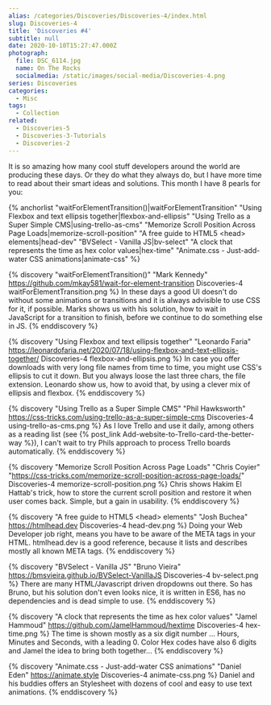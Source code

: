 ```yaml
---
alias: /categories/Discoveries/Discoveries-4/index.html
slug: Discoveries-4
title: 'Discoveries #4'
subtitle: null
date: 2020-10-10T15:27:47.000Z
photograph:
  file: DSC_6114.jpg
  name: On The Rocks
  socialmedia: /static/images/social-media/Discoveries-4.png
series: Discoveries
categories:
  - Misc
tags:
  - Collection
related:
  - Discoveries-5
  - Discoveries-3-Tutorials
  - Discoveries-2
---
```

It is so amazing how many cool stuff developers around the world are producing these days. Or they do what they always do, but I have more time to read about their smart ideas and solutions. This month I have 8 pearls for you:

{% anchorlist 
  "waitForElementTransition()|waitForElementTransition" 
  "Using Flexbox and text ellipsis together|flexbox-and-ellipsis" 
  "Using Trello as a Super Simple CMS|using-trello-as-cms" 
  "Memorize Scroll Position Across Page Loads|memorize-scroll-position" 
  "A free guide to HTML5 &lt;head&gt; elements|head-dev" 
  "BVSelect - Vanilla JS|bv-select" 
  "A clock that represents the time as hex color values|hex-time" 
  "Animate.css - Just-add-water CSS animations|animate-css"
%}
<!-- more -->

{% discovery "waitForElementTransition()" "Mark Kennedy" https://github.com/mkay581/wait-for-element-transition Discoveries-4 waitForElementTransition.png %}
  In these days a good UI doesn't do without some animations or transitions and it is always advisible to use CSS for it, if possible. Marks shows us with his solution, how to wait in JavaScript for a transition to finish, before we continue to do something else in JS.
{% enddiscovery %}

{% discovery "Using Flexbox and text ellipsis together" "Leonardo Faria" https://leonardofaria.net/2020/07/18/using-flexbox-and-text-ellipsis-together/ Discoveries-4 flexbox-and-ellipsis.png %}
  In case you offer downloads with very long file names from time to time, you might use CSS's ellipsis to cut it down. But you always loose the last three chars, the file extension. Leonardo show us, how to avoid that, by using a clever mix of ellipsis and flexbox.
{% enddiscovery %}

{% discovery "Using Trello as a Super Simple CMS" "Phil Hawksworth" https://css-tricks.com/using-trello-as-a-super-simple-cms Discoveries-4 using-trello-as-cms.png %}
  As I love Trello and use it daily, among others as a reading list (see {% post_link Add-website-to-Trello-card-the-better-way %}), I can't wait to try Phils approach to process Trello boards automatically.
{% enddiscovery %}

{% discovery "Memorize Scroll Position Across Page Loads" "Chris Coyier" "https://css-tricks.com/memorize-scroll-position-across-page-loads/" Discoveries-4 memorize-scroll-position.png %}
  Chris shows Hakim El Hattab's trick, how to store the current scroll position and restore it when user comes back. Simple, but a gain in usability.
{% enddiscovery %}

{% discovery "A free guide to HTML5 &lt;head&gt; elements" "Josh Buchea" https://htmlhead.dev Discoveries-4 head-dev.png %}
  Doing your Web Developer job right, means you have to be aware of the META tags in your HTML. htmlhead.dev is a good reference, because it lists and describes mostly all known META tags.
{% enddiscovery %}

{% discovery "BVSelect - Vanilla JS" "Bruno Vieira" https://bmsvieira.github.io/BVSelect-VanillaJS Discoveries-4 bv-select.png %}
  There are many HTML/Javascript driven dropdowns out there. So has Bruno, but his solution don't even looks nice, it is written in ES6, has no dependencies and is dead simple to use.
{% enddiscovery %}

{% discovery "A clock that represents the time as hex color values" "Jamel Hammoud" https://github.com/JamelHammoud/hextime Discoveries-4 hex-time.png %}
  The time is shown mostly as a six digit number ... Hours, Minutes and Seconds, with a leading 0. Color Hex codes have also 6 digits and Jamel  the idea to bring both together...
{% enddiscovery %}

{% discovery "Animate.css - Just-add-water CSS animations" "Daniel Eden" https://animate.style Discoveries-4 animate-css.png %}
  Daniel and his buddies offers an Stylesheet with dozens of cool and easy to use text animations.
{% enddiscovery %}